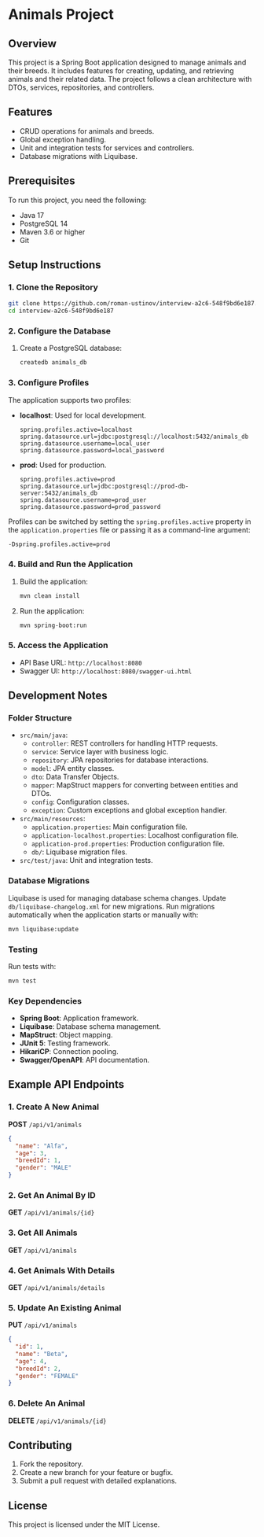 # Animals Project

## Overview
This project is a Spring Boot application designed to manage animals and their breeds. 
It includes features for creating, updating, and retrieving animals and their related data. 
The project follows a clean architecture with DTOs, services, repositories, and controllers.

## Features
- CRUD operations for animals and breeds.
- Global exception handling.
- Unit and integration tests for services and controllers.
- Database migrations with Liquibase.

## Prerequisites
To run this project, you need the following:
- Java 17
- PostgreSQL 14
- Maven 3.6 or higher
- Git

## Setup Instructions

### 1. Clone the Repository
```bash
git clone https://github.com/roman-ustinov/interview-a2c6-548f9bd6e187.git
cd interview-a2c6-548f9bd6e187
```

### 2. Configure the Database
1. Create a PostgreSQL database:
   ```bash
   createdb animals_db
   ```

### 3. Configure Profiles
The application supports two profiles:
- **localhost**: Used for local development.
  ```properties
  spring.profiles.active=localhost
  spring.datasource.url=jdbc:postgresql://localhost:5432/animals_db
  spring.datasource.username=local_user
  spring.datasource.password=local_password
  ```
- **prod**: Used for production.
  ```properties
  spring.profiles.active=prod
  spring.datasource.url=jdbc:postgresql://prod-db-server:5432/animals_db
  spring.datasource.username=prod_user
  spring.datasource.password=prod_password
  ```
Profiles can be switched by setting the `spring.profiles.active` property in the `application.properties` file or passing it as a command-line argument:
```bash
-Dspring.profiles.active=prod
```

### 4. Build and Run the Application
1. Build the application:
   ```bash
   mvn clean install
   ```
2. Run the application:
   ```bash
   mvn spring-boot:run
   ```

### 5. Access the Application
- API Base URL: `http://localhost:8080`
- Swagger UI: `http://localhost:8080/swagger-ui.html`

## Development Notes

### Folder Structure
- `src/main/java`:
    - `controller`: REST controllers for handling HTTP requests.
    - `service`: Service layer with business logic.
    - `repository`: JPA repositories for database interactions.
    - `model`: JPA entity classes.
    - `dto`: Data Transfer Objects.
    - `mapper`: MapStruct mappers for converting between entities and DTOs.
    - `config`: Configuration classes.
    - `exception`: Custom exceptions and global exception handler.
- `src/main/resources`:
    - `application.properties`: Main configuration file.
    - `application-localhost.properties`: Localhost configuration file.
    - `application-prod.properties`: Production configuration file.
    - `db/`: Liquibase migration files.
- `src/test/java`: Unit and integration tests.

### Database Migrations
Liquibase is used for managing database schema changes. Update `db/liquibase-changelog.xml` for new migrations. Run migrations automatically when the application starts or manually with:
```bash
mvn liquibase:update
```

### Testing
Run tests with:
```bash
mvn test
```

### Key Dependencies
- **Spring Boot**: Application framework.
- **Liquibase**: Database schema management.
- **MapStruct**: Object mapping.
- **JUnit 5**: Testing framework.
- **HikariCP**: Connection pooling.
- **Swagger/OpenAPI**: API documentation.

## Example API Endpoints

### 1. Create A New Animal
**POST** `/api/v1/animals`
```json
{
  "name": "Alfa",
  "age": 3,
  "breedId": 1,
  "gender": "MALE"
}
```

### 2. Get An Animal By ID
**GET** `/api/v1/animals/{id}`

### 3. Get All Animals
**GET** `/api/v1/animals`

### 4. Get Animals With Details
**GET** `/api/v1/animals/details`

### 5. Update An Existing Animal
**PUT** `/api/v1/animals`
```json
{
  "id": 1,
  "name": "Beta",
  "age": 4,
  "breedId": 2,
  "gender": "FEMALE"
}
```

### 6. Delete An Animal
**DELETE** `/api/v1/animals/{id}`

## Contributing
1. Fork the repository.
2. Create a new branch for your feature or bugfix.
3. Submit a pull request with detailed explanations.

## License
This project is licensed under the MIT License.